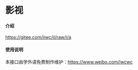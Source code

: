 # 影视

#### 介绍
https://gitee.com/iiwc/ii/raw/i/a


#### 使用说明

本接口由学外语免费制作维护：https://www.weibo.com/iwcwc
